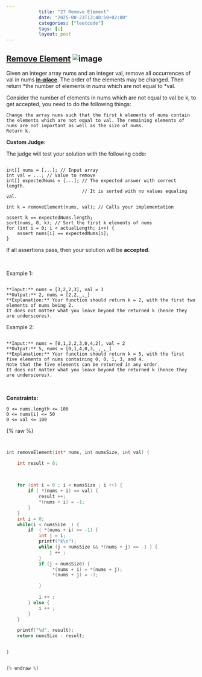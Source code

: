 ```yaml
---
            title: "27 Remove Element"
            date: "2025-08-23T13:48:50+02:00"
            categories: ["leetcode"]
            tags: [c]
            layout: post
---
```

            
## [Remove Element](https://leetcode.com/problems/remove-element) ![image](https://img.shields.io/badge/Difficulty-Easy-brightgreen)

Given an integer array nums and an integer val, remove all occurrences of val in nums [**in-place**](https://en.wikipedia.org/wiki/In-place_algorithm). The order of the elements may be changed. Then return *the number of elements in *nums* which are not equal to *val.

Consider the number of elements in nums which are not equal to val be k, to get accepted, you need to do the following things:

	Change the array nums such that the first k elements of nums contain the elements which are not equal to val. The remaining elements of nums are not important as well as the size of nums.
	Return k.

**Custom Judge:**

The judge will test your solution with the following code:

```

int[] nums = [...]; // Input array
int val = ...; // Value to remove
int[] expectedNums = [...]; // The expected answer with correct length.
                            // It is sorted with no values equaling val.

int k = removeElement(nums, val); // Calls your implementation

assert k == expectedNums.length;
sort(nums, 0, k); // Sort the first k elements of nums
for (int i = 0; i < actualLength; i++) {
    assert nums[i] == expectedNums[i];
}

```

If all assertions pass, then your solution will be **accepted**.

 

Example 1:

```

**Input:** nums = [3,2,2,3], val = 3
**Output:** 2, nums = [2,2,_,_]
**Explanation:** Your function should return k = 2, with the first two elements of nums being 2.
It does not matter what you leave beyond the returned k (hence they are underscores).

```

Example 2:

```

**Input:** nums = [0,1,2,2,3,0,4,2], val = 2
**Output:** 5, nums = [0,1,4,0,3,_,_,_]
**Explanation:** Your function should return k = 5, with the first five elements of nums containing 0, 0, 1, 3, and 4.
Note that the five elements can be returned in any order.
It does not matter what you leave beyond the returned k (hence they are underscores).

```

 

**Constraints:**

	0 <= nums.length <= 100
	0 <= nums[i] <= 50
	0 <= val <= 100

{% raw %}


```c


int removeElement(int* nums, int numsSize, int val) {

    int result = 0;
   
   

    for (int i = 0 ; i < numsSize ; i ++) {
        if ( *(nums + i) == val) {
            result ++;
            *(nums + i) = -1;
        }
    }
    int i = 0;
    while(i < numsSize  ) {
        if  ( *(nums + i) == -1) {
            int j = i;
            printf("k\n");
            while (j < numsSize && *(nums + j) == -1 ) {
                j ++ ;
            }
            if (j < numsSize) {
                 *(nums + i) = *(nums + j);
                 *(nums + j) = -1;

            }
           
            i ++ ;
        } else {
            i ++ ;
        }
    }

    printf("%d", result);
    return numsSize - result;


}


{% endraw %}
```
